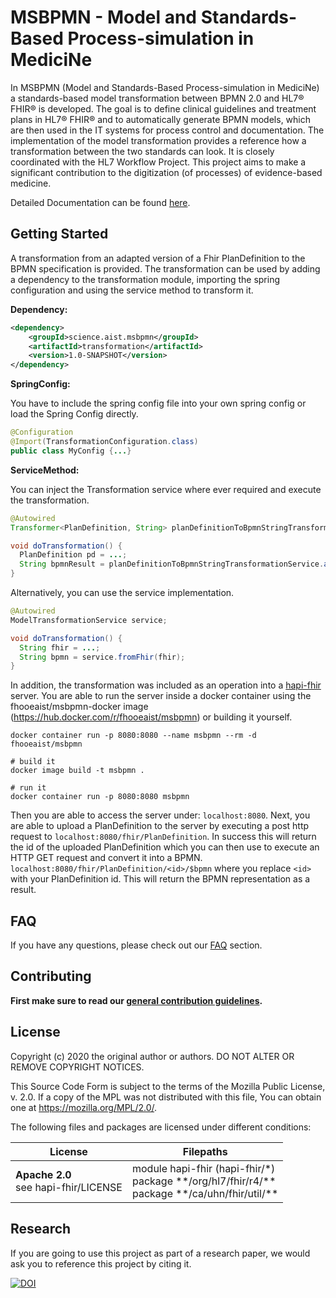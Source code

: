 # MSBPMN - Model and Standards-Based Process-simulation in MediciNe
 
In MSBPMN (Model and Standards-Based Process-simulation in MediciNe) a standards-based model
transformation between BPMN 2.0 and HL7® FHIR® is developed.
The goal is to define clinical guidelines and treatment plans in HL7® FHIR® and to automatically
generate BPMN models, which are then used in the IT systems for process control and documentation.
The implementation of the model transformation provides a reference how a transformation between the
two standards can look. It is closely coordinated with the HL7 Workflow Project. This project aims to
make a significant contribution to the digitization (of processes) of evidence-based medicine.

Detailed Documentation can be found [here](https://fhooeaist.github.io/MSBPMN).

## Getting Started

A transformation from an adapted version of a Fhir PlanDefinition to the BPMN specification is provided. The transformation
can be used by adding a dependency to the transformation module, importing the spring configuration and using the service
method to transform it.

**Dependency:**

```xml
<dependency>
    <groupId>science.aist.msbpmn</groupId>
    <artifactId>transformation</artifactId>
    <version>1.0-SNAPSHOT</version>
</dependency>
```

**SpringConfig:**

You have to include the spring config file into your own spring config or load the Spring Config directly.

```java
@Configuration
@Import(TransformationConfiguration.class)
public class MyConfig {...}
```

**ServiceMethod:**

You can inject the Transformation service where ever required and execute the transformation.

```java
@Autowired
Transformer<PlanDefinition, String> planDefinitionToBpmnStringTransformationService;

void doTransformation() {
  PlanDefinition pd = ...;
  String bpmnResult = planDefinitionToBpmnStringTransformationService.applyTransformation(pd);
}
```

Alternatively, you can use the service implementation.

```java
@Autowired
ModelTransformationService service;

void doTransformation() {
  String fhir = ...;
  String bpmn = service.fromFhir(fhir);
}
```

In addition, the transformation was included as an operation into a [hapi-fhir](https://hapifhir.io/) server.
You are able to run the server inside a docker container using the fhooeaist/msbpmn-docker image 
(https://hub.docker.com/r/fhooeaist/msbpmn) or building it yourself.

```shell
docker container run -p 8080:8080 --name msbpmn --rm -d fhooeaist/msbpmn
```

```shell
# build it
docker image build -t msbpmn .

# run it
docker container run -p 8080:8080 msbpmn
```

Then you are able to access the server under: `localhost:8080`. Next, you are able to upload a PlanDefinition to the
server by executing a post http request to `localhost:8080/fhir/PlanDefinition`. In success this will return the id
of the uploaded PlanDefinition which you can then use to execute an HTTP GET request and convert it into a BPMN. 
`localhost:8080/fhir/PlanDefinition/<id>/$bpmn` where you replace `<id>` with your PlanDefinition id. This will return
the BPMN representation as a result.

## FAQ

If you have any questions, please check out our [FAQ](https://fhooeaist.github.io/MSBPMN/faq.html) section.

## Contributing

**First make sure to read our [general contribution guidelines](https://fhooeaist.github.io/CONTRIBUTING.html).**
   
## License

Copyright (c) 2020 the original author or authors.
DO NOT ALTER OR REMOVE COPYRIGHT NOTICES.

This Source Code Form is subject to the terms of the Mozilla Public
License, v. 2.0. If a copy of the MPL was not distributed with this
file, You can obtain one at https://mozilla.org/MPL/2.0/.

The following files and packages are licensed under different conditions:

| License | Filepaths |
|-|-|
| **Apache 2.0**<br>see hapi-fhir/LICENSE | module hapi-fhir (hapi-fhir/*)<br>package &ast;&ast;/org/hl7/fhir/r4/&ast;&ast;<br>package &ast;&ast;/ca/uhn/fhir/util/&ast;&ast; |

## Research

If you are going to use this project as part of a research paper, we would ask you to reference this project by citing
it. 

[![DOI](https://zenodo.org/badge/303987872.svg)](https://zenodo.org/badge/latestdoi/303987872)
